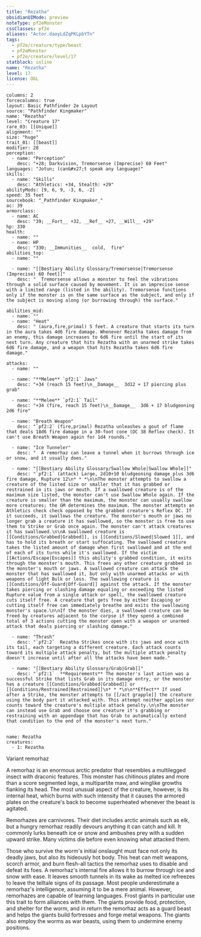 ```yaml
---
title: "Rezatha"
obsidianUIMode: preview
noteType: pf2eMonster
cssClasses: pf2e
aliases: "Actor.daoyLdZqPKLpbYTn" 
tags:
  - pf2e/creature/type/beast
  - pf2eMonster
  - pf2e/creature/level/17
statblock: inline
name: "Rezatha"
level: 17
license: OGL
---
```


```statblock
columns: 2
forcecolumns: true
layout: Basic Pathfinder 2e Layout
source: "Pathfinder Kingmaker"
name: "Rezatha"
level: "Creature 17"
rare_03: [[Unique]]
alignment: ""
size: "huge"
trait_01: [[beast]]
modifier: 28
perception:
  - name: "Perception"
    desc: "+28; Darkvision, Tremorsense (Imprecise) 60 Feet"
languages: "Jotun; (can&#x27;t speak any language)"
skills:
  - name: "Skills"
    desc: "Athletics: +34, Stealth: +29"
abilityMods: [9, 6, 9, -3, 6, -2]
speed: 35 feet
sourcebook: "_Pathfinder Kingmaker_"
ac: 39
armorclass:
  - name: AC
    desc: "39; __Fort__ +32, __Ref__ +27, __Will__ +29"
hp: 330
health:
  - name: ""
  - name: HP
    desc: "330; __Immunities__  cold,  fire"
abilities_top:
  - name: ""

  - name: "[[Bestiary Ability Glossary/Tremorsense|Tremorsense (Imprecise) 60 feet]]"
    desc: "  Tremorsense allows a monster to feel the vibrations through a solid surface caused by movement. It is an imprecise sense with a limited range (listed in the ability). Tremorsense functions only if the monster is on the same surface as the subject, and only if the subject is moving along (or burrowing through) the surface."

abilities_mid:
  - name: ""
  - name: "Heat"
    desc: " (aura,fire,primal) 5 feet. A creature that starts its turn in the aura takes 4d6 fire damage. Whenever Rezatha takes damage from an enemy, this damage increases to 6d6 fire until the start of its next turn. Any creature that hits Rezatha with an unarmed strike takes 6d6 fire damage, and a weapon that hits Rezatha takes 6d6 fire damage."

attacks:
  - name: ""

  - name: "**Melee** `pf2:1` Jaws"
    desc: "+34 (reach 15 feet)\n__Damage__  3d12 + 17 piercing plus grab"

  - name: "**Melee** `pf2:1` Tail"
    desc: "+34 (fire, reach 15 feet)\n__Damage__  3d6 + 17 bludgeoning 2d6 fire"

  - name: "Breath Weapon"
    desc: "`pf2:2` (fire,primal) Rezatha unleashes a gout of flame that deals 18d6 fire damage in a 30-foot cone (DC 38 Reflex check). It can't use Breath Weapon again for 1d4 rounds."

  - name: "Ice Tunneler"
    desc: "  A remorhaz can leave a tunnel when it burrows through ice or snow, and it usually does."

  - name: "[[Bestiary Ability Glossary/Swallow Whole|Swallow Whole]]"
    desc: "`pf2:1` (attack) Large, 2d10+10 bludgeoning damage plus 3d6 fire damage, Rupture 12\n* * *\n\nThe monster attempts to swallow a creature of the listed size or smaller that it has grabbed or restrained in its jaws or mouth. If a swallowed creature is of the maximum size listed, the monster can't use Swallow Whole again. If the creature is smaller than the maximum, the monster can usually swallow more creatures; the GM determines the maximum. The monster attempts an Athletics check check opposed by the grabbed creature's Reflex DC. If it succeeds, it swallows the creature. The monster's mouth or jaws no longer grab a creature it has swallowed, so the monster is free to use them to Strike or Grab once again. The monster can't attack creatures it has swallowed.\n\nA swallowed creature is [[Conditions/Grabbed|Grabbed]], is [[Conditions/Slowed|Slowed 1]], and has to hold its breath or start suffocating. The swallowed creature takes the listed amount of damage when first swallowed and at the end of each of its turns while it's swallowed. If the victim [[Actions/Escape|Escapes]] this ability's grabbed condition, it exits through the monster's mouth. This frees any other creature grabbed in the monster's mouth or jaws. A swallowed creature can attack the monster that has swallowed it, but only with unarmed attacks or with weapons of light Bulk or less. The swallowing creature is [[Conditions/Off-Guard|Off-Guard]] against the attack. If the monster takes piercing or slashing damage equaling or exceeding the listed Rupture value from a single attack or spell, the swallowed creature cuts itself free. A creature that gets free by either Escaping or cutting itself free can immediately breathe and exits the swallowing monster's space.\n\nIf the monster dies, a swallowed creature can be freed by creatures adjacent to the corpse if they spend a combined total of 3 actions cutting the monster open with a weapon or unarmed attack that deals piercing or slashing damage."

  - name: "Thrash"
    desc: "`pf2:2`  Rezatha Strikes once with its jaws and once with its tail, each targeting a different creature. Each attack counts toward its multiple attack penalty, but the multiple attack penalty doesn't increase until after all the attacks have been made."

  - name: "[[Bestiary Ability Glossary/Grab|Grab]]"
    desc: "`pf2:1`  **Requirements** The monster's last action was a successful Strike that lists Grab in its damage entry, or the monster has a creature [[Conditions/Grabbed|Grabbed]] or [[Conditions/Restrained|Restrained]]\n* * *\n\n**Effect** If used after a Strike, the monster attempts to [[/act grapple]] the creature using the body part it attacked with. This attempt neither applies nor counts toward the creature's multiple attack penalty.\n\nThe monster can instead use Grab and choose one creature it's grabbing or restraining with an appendage that has Grab to automatically extend that condition to the end of the monster's next turn."
 
```

```encounter-table
name: Rezatha
creatures:
  - 1: Rezatha
```


Variant remorhaz

A remorhaz is an enormous arctic predator that resembles a multilegged insect with draconic features. This monster has chitinous plates and more than a score segmented legs, a multipartite maw, and winglike growths fianking its head. The most unusual aspect of the creature, however, is its internal heat, which burns with such intensity that it causes the armored plates on the creature's back to become superheated whenever the beast is agitated.

Remorhazes are carnivores. Their diet includes arctic animals such as elk, but a hungry remorhaz readily devours anything it can catch and kill. It commonly lurks beneath ice or snow and ambushes prey with a sudden upward strike. Many victims die before even knowing what attacked them.

Those who survive the worm's initial onslaught must face not only its deadly jaws, but also its hideously hot body. This heat can melt weapons, scorch armor, and burn flesh-all tactics the remorhaz uses to disable and defeat its foes. A remorhaz's internal fire allows it to burrow through ice and snow with ease. It leaves smooth tunnels in its wake as melted ice refreezes to leave the telltale signs of its passage. Most people underestimate a remorhaz's intelligence, assuming it to be a mere animal. However, remorhazes are capable of learning languages. Frost giants in particular use this trait to form alliances with them. The giants provide food, protection, and shelter for the worm, and in return the remorhaz acts as a guard beast and helps the giants build fortresses and forge metal weapons. The giants also employ the worms as war beasts, using them to undermine enemy positions.
